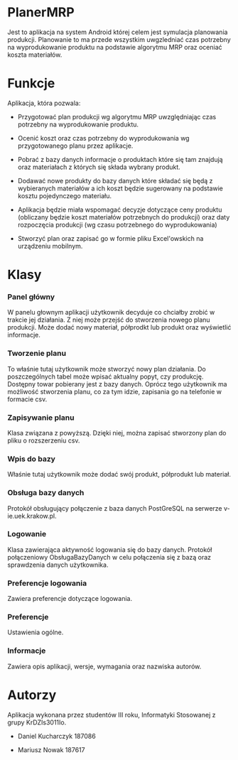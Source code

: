 # PlanerMRP
Jest to aplikacja na system Android której celem jest symulacja planowania produkcji.
Planowanie to ma przede wszystkim uwgzledniać czas potrzebny na wyprodukowanie produktu na podstawie algorytmu MRP 
oraz oceniać koszta materiałów.

# Funkcje
Aplikacja, która pozwala:

- Przygotować plan produkcji wg algorytmu MRP uwzględniając czas potrzebny na wyprodukowanie produktu.

- Ocenić koszt oraz czas potrzebny do wyprodukowania wg przygotowanego planu przez aplikacje.

- Pobrać z bazy danych informacje o produktach które się tam znajdują oraz materiałach z których się składa wybrany produkt.

- Dodawać nowe produkty do bazy danych które składać się będą z wybieranych materiałów a ich koszt będzie sugerowany na podstawie kosztu pojedynczego materiału.

- Aplikacja będzie miała wspomagać decyzje dotyczące ceny produktu (obliczany będzie koszt materiałów potrzebnych do produkcji) oraz daty rozpoczęcia produkcji (wg czasu potrzebnego do wyprodukowania)

- Stworzyć plan oraz zapisać go w formie pliku Excel'owskich na urządzeniu mobilnym.

# Klasy

### Panel główny
W panelu głownym aplikacji użytkownik decyduje co chciałby zrobić w trakcie jej działania. Z niej może przejść do stworzenia nowego planu produkcji. Może dodać nowy materiał, półprodkt lub produkt oraz wyświetlić informacje.

### Tworzenie planu
To właśnie tutaj użytkownik może stworzyć nowy plan działania. Do poszczególnych tabel może wpisać aktualny popyt, czy produkcję. Dostępny towar pobierany jest z bazy danych. Oprócz tego użytkownik ma możliwość stworzenia planu, co za tym idzie, zapisania go na telefonie w formacie csv.

### Zapisywanie planu
Klasa związana z powyższą. Dzięki niej, można zapisać stworzony plan do pliku o rozszerzeniu csv.

### Wpis do bazy
Właśnie tutaj użytkownik może dodać swój produkt, półprodukt lub materiał.

### Obsługa bazy danych
Protokół obsługujący połączenie z baza danych PostGreSQL na serwerze v-ie.uek.krakow.pl.

### Logowanie
Klasa zawierająca aktywność logowania się do bazy danych. Protokół połączeniowy ObsługaBazyDanych w celu połączenia się z bazą oraz sprawdzenia danych użytkownika.

### Preferencje logowania
Zawiera preferencje dotyczące logowania.

### Preferencje
Ustawienia ogólne.

### Informacje
Zawiera opis aplikacji, wersje, wymagania oraz nazwiska autorów.

# Autorzy 
Aplikacja wykonana przez studentów III roku, Informatyki Stosowanej z grupy KrDZIs3011Io.

- Daniel Kucharczyk 187086

- Mariusz Nowak 187617

